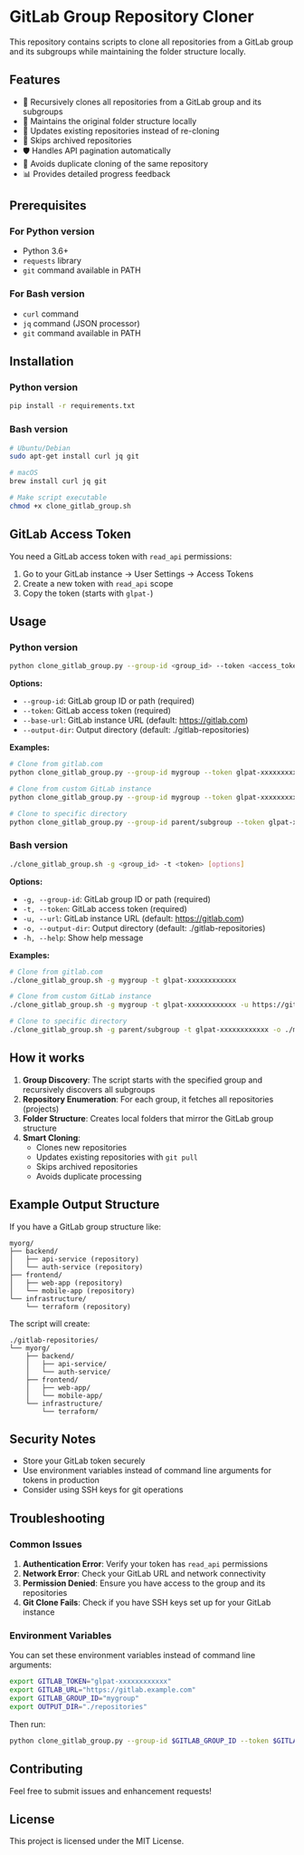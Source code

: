 # GitLab Group Repository Cloner

This repository contains scripts to clone all repositories from a GitLab group and its subgroups while maintaining the folder structure locally.

## Features

- 🔄 Recursively clones all repositories from a GitLab group and its subgroups
- 📁 Maintains the original folder structure locally
- 🔄 Updates existing repositories instead of re-cloning
- 🚫 Skips archived repositories
- 🛡️ Handles API pagination automatically
- 🎯 Avoids duplicate cloning of the same repository
- 📊 Provides detailed progress feedback

## Prerequisites

### For Python version
- Python 3.6+
- `requests` library
- `git` command available in PATH

### For Bash version
- `curl` command
- `jq` command (JSON processor)
- `git` command available in PATH

## Installation

### Python version
```bash
pip install -r requirements.txt
```

### Bash version
```bash
# Ubuntu/Debian
sudo apt-get install curl jq git

# macOS
brew install curl jq git

# Make script executable
chmod +x clone_gitlab_group.sh
```

## GitLab Access Token

You need a GitLab access token with `read_api` permissions:

1. Go to your GitLab instance → User Settings → Access Tokens
2. Create a new token with `read_api` scope
3. Copy the token (starts with `glpat-`)

## Usage

### Python version

```bash
python clone_gitlab_group.py --group-id <group_id> --token <access_token> [options]
```

**Options:**
- `--group-id`: GitLab group ID or path (required)
- `--token`: GitLab access token (required)
- `--base-url`: GitLab instance URL (default: https://gitlab.com)
- `--output-dir`: Output directory (default: ./gitlab-repositories)

**Examples:**
```bash
# Clone from gitlab.com
python clone_gitlab_group.py --group-id mygroup --token glpat-xxxxxxxxxxxx

# Clone from custom GitLab instance
python clone_gitlab_group.py --group-id mygroup --token glpat-xxxxxxxxxxxx --base-url https://gitlab.example.com

# Clone to specific directory
python clone_gitlab_group.py --group-id parent/subgroup --token glpat-xxxxxxxxxxxx --output-dir ./my-repos
```

### Bash version

```bash
./clone_gitlab_group.sh -g <group_id> -t <token> [options]
```

**Options:**
- `-g, --group-id`: GitLab group ID or path (required)
- `-t, --token`: GitLab access token (required)
- `-u, --url`: GitLab instance URL (default: https://gitlab.com)
- `-o, --output-dir`: Output directory (default: ./gitlab-repositories)
- `-h, --help`: Show help message

**Examples:**
```bash
# Clone from gitlab.com
./clone_gitlab_group.sh -g mygroup -t glpat-xxxxxxxxxxxx

# Clone from custom GitLab instance
./clone_gitlab_group.sh -g mygroup -t glpat-xxxxxxxxxxxx -u https://gitlab.example.com

# Clone to specific directory
./clone_gitlab_group.sh -g parent/subgroup -t glpat-xxxxxxxxxxxx -o ./my-repos
```

## How it works

1. **Group Discovery**: The script starts with the specified group and recursively discovers all subgroups
2. **Repository Enumeration**: For each group, it fetches all repositories (projects)
3. **Folder Structure**: Creates local folders that mirror the GitLab group structure
4. **Smart Cloning**: 
   - Clones new repositories
   - Updates existing repositories with `git pull`
   - Skips archived repositories
   - Avoids duplicate processing

## Example Output Structure

If you have a GitLab group structure like:
```
myorg/
├── backend/
│   ├── api-service (repository)
│   └── auth-service (repository)
├── frontend/
│   ├── web-app (repository)
│   └── mobile-app (repository)
└── infrastructure/
    └── terraform (repository)
```

The script will create:
```
./gitlab-repositories/
└── myorg/
    ├── backend/
    │   ├── api-service/
    │   └── auth-service/
    ├── frontend/
    │   ├── web-app/
    │   └── mobile-app/
    └── infrastructure/
        └── terraform/
```

## Security Notes

- Store your GitLab token securely
- Use environment variables instead of command line arguments for tokens in production
- Consider using SSH keys for git operations

## Troubleshooting

### Common Issues

1. **Authentication Error**: Verify your token has `read_api` permissions
2. **Network Error**: Check your GitLab URL and network connectivity
3. **Permission Denied**: Ensure you have access to the group and its repositories
4. **Git Clone Fails**: Check if you have SSH keys set up for your GitLab instance

### Environment Variables

You can set these environment variables instead of command line arguments:

```bash
export GITLAB_TOKEN="glpat-xxxxxxxxxxxx"
export GITLAB_URL="https://gitlab.example.com"
export GITLAB_GROUP_ID="mygroup"
export OUTPUT_DIR="./repositories"
```

Then run:
```bash
python clone_gitlab_group.py --group-id $GITLAB_GROUP_ID --token $GITLAB_TOKEN --base-url $GITLAB_URL --output-dir $OUTPUT_DIR
```

## Contributing

Feel free to submit issues and enhancement requests!

## License

This project is licensed under the MIT License.
